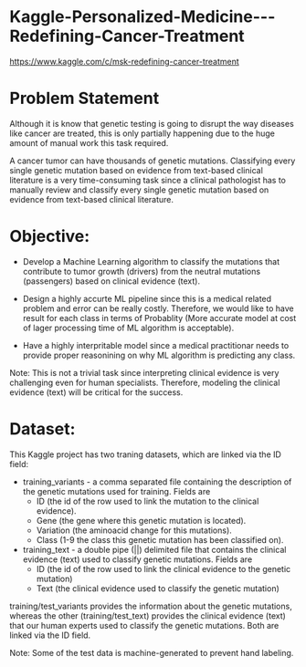 # Kaggle-Personalized-Medicine---Redefining-Cancer-Treatment
https://www.kaggle.com/c/msk-redefining-cancer-treatment

# Problem Statement
Although it is know that genetic testing is going to disrupt the way diseases like cancer are treated, this is only partially happening due to the huge amount of manual work this task required.

A cancer tumor can have thousands of genetic mutations. Classifying every single genetic mutation based on evidence from text-based clinical literature is a very time-consuming task since a clinical pathologist has to manually review and classify every single genetic mutation based on evidence from text-based clinical literature.


#  Objective:

- Develop a Machine Learning algorithm to classify the mutations that contribute to tumor growth (drivers) from the neutral mutations (passengers) based on clinical evidence (text).

- Design a highly accurte ML pipeline since this is a medical related problem and error can be really costly. Therefore, we would like to have result for each class in terms of Probablity (More accurate model at cost of lager processing time of ML algorithm is acceptable). 

- Have a highly interpritable model since a medical practitionar needs to provide proper reasonining on why ML algorithm is predicting any class.

Note: This is not a trivial task since interpreting clinical evidence is very challenging even for human specialists. Therefore, modeling the clinical evidence (text) will be critical for the success.

# Dataset:
This Kaggle project has two traning datasets, which are linked via the ID field:
- training_variants - a comma separated file containing the description of the genetic mutations used for training. Fields are
    - ID (the id of the row used to link the mutation to the clinical evidence).
    - Gene (the gene where this genetic mutation is located).
    - Variation (the aminoacid change for this mutations). 
    - Class (1-9 the class this genetic mutation has been classified on).
- training_text - a double pipe (||) delimited file that contains the clinical evidence (text) used to classify genetic mutations. Fields are 
    - ID (the id of the row used to link the clinical evidence to the genetic mutation)
    - Text (the clinical evidence used to classify the genetic mutation)

training/test_variants provides the information about the genetic mutations, whereas the other (training/test_text) provides the clinical evidence (text) that our human experts used to classify the genetic mutations. Both are linked via the ID field.

Note: Some of the test data is machine-generated to prevent hand labeling. 


